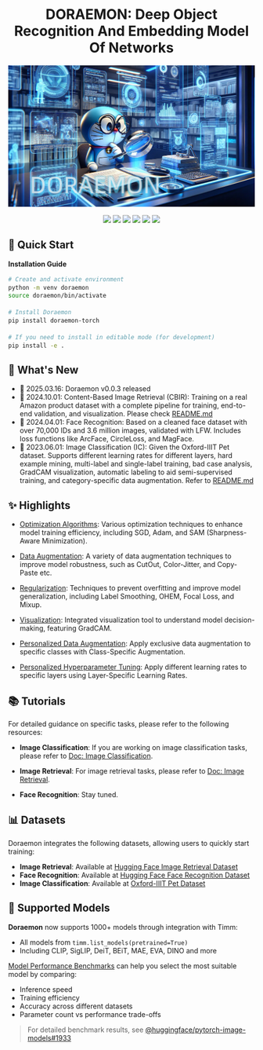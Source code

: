 # <div align="center">DORAEMON: Deep Object Recognition And Embedding Model Of Networks</div>

<p align="center">
<img src="./misc/doraemon.jpg">
</p>

<p align="center">
<img src="https://img.shields.io/badge/python-3.10-blue.svg">
<img src="https://img.shields.io/badge/pytorch-2.0+-orange.svg">
<img src="https://img.shields.io/badge/torchmetrics-0.11.4-green.svg">
<img src="https://img.shields.io/badge/timm-0.9.16-red.svg">
<img src="https://img.shields.io/badge/opencv-4.7.0-lightgrey.svg">
<a href="LICENSE"><img src="https://img.shields.io/badge/license-MIT-blue.svg"></a>
</p>

## 🚀 Quick Start

<summary><b>Installation Guide</b></summary>

```bash
# Create and activate environment
python -m venv doraemon
source doraemon/bin/activate

# Install Doraemon
pip install doraemon-torch

# If you need to install in editable mode (for development)
pip install -e .
```

## 📢 What's New

- 🎁 2025.03.16: Doraemon v0.0.3 released
- 🎁 2024.10.01: Content-Based Image Retrieval (CBIR): Training on a real Amazon product dataset with a complete pipeline for training, end-to-end validation, and visualization. Please check [README.md](models/faceX/README_CBIR.md)
- 🎁 2024.04.01: Face Recognition: Based on a cleaned face dataset with over 70,000 IDs and 3.6 million images, validated with LFW. Includes loss functions like ArcFace, CircleLoss, and MagFace.
- 🎁 2023.06.01: Image Classification (IC): Given the Oxford-IIIT Pet dataset. Supports different learning rates for different layers, hard example mining, multi-label and single-label training, bad case analysis, GradCAM visualization, automatic labeling to aid semi-supervised training, and category-specific data augmentation. Refer to [README.md](models/classifier/README.md)

## ✨ Highlights
- [Optimization Algorithms](doraemon/engine/optimizer.py): Various optimization techniques to enhance model training efficiency, including SGD, Adam, and SAM (Sharpness-Aware Minimization).

- [Data Augmentation](doraemon/dataset/transforms.py): A variety of data augmentation techniques to improve model robustness, such as CutOut, Color-Jitter, and Copy-Paste etc.

- [Regularization](doraemon/engine/optimizer.py): Techniques to prevent overfitting and improve model generalization, including Label Smoothing, OHEM, Focal Loss, and Mixup.

- [Visualization](doraemon/utils/cam.py): Integrated visualization tool to understand model decision-making, featuring GradCAM.

- [Personalized Data Augmentation](doraemon/built/class_augmenter.py): Apply exclusive data augmentation to specific classes with Class-Specific Augmentation.

- [Personalized Hyperparameter Tuning](doraemon/built/layer_optimizer.py): Apply different learning rates to specific layers using Layer-Specific Learning Rates.


## 📚 Tutorials

For detailed guidance on specific tasks, please refer to the following resources:

- **Image Classification**: If you are working on image classification tasks, please refer to [Doc: Image Classification](doraemon/models/classifier/README.md).

- **Image Retrieval**: For image retrieval tasks, please refer to [Doc: Image Retrieval](doraemon/models/representation/README_CBIR.md).

- **Face Recognition**: Stay tuned.

## 📊 Datasets

Doraemon integrates the following datasets, allowing users to quickly start training:

- **Image Retrieval**: Available at [Hugging Face Image Retrieval Dataset](https://huggingface.co/datasets/wuji3/image-retrieval)
- **Face Recognition**: Available at [Hugging Face Face Recognition Dataset](https://huggingface.co/datasets/wuji3/face-recognition)
- **Image Classification**: Available at [Oxford-IIIT Pet Dataset](https://huggingface.co/datasets/wuji3/oxford-iiit-pet)

## 🧩 Supported Models
 
**Doraemon** now supports 1000+ models through integration with Timm:
 
- All models from `timm.list_models(pretrained=True)`
- Including CLIP, SigLIP, DeiT, BEiT, MAE, EVA, DINO and more

[Model Performance Benchmarks](https://github.com/huggingface/pytorch-image-models/tree/main/results) can help you select the most suitable model by comparing:
- Inference speed
- Training efficiency 
- Accuracy across different datasets
- Parameter count vs performance trade-offs

> For detailed benchmark results, see [@huggingface/pytorch-image-models#1933](https://github.com/huggingface/pytorch-image-models/issues/1933)
